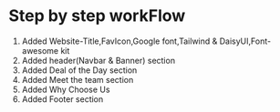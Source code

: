 # Step by step workFlow
1. Added Website-Title,FavIcon,Google font,Tailwind & DaisyUI,Font-awesome kit
2. Added header(Navbar & Banner) section
3. Added Deal of the Day section
4. Added Meet the team section
5. Added Why Choose Us
6. Added Footer section